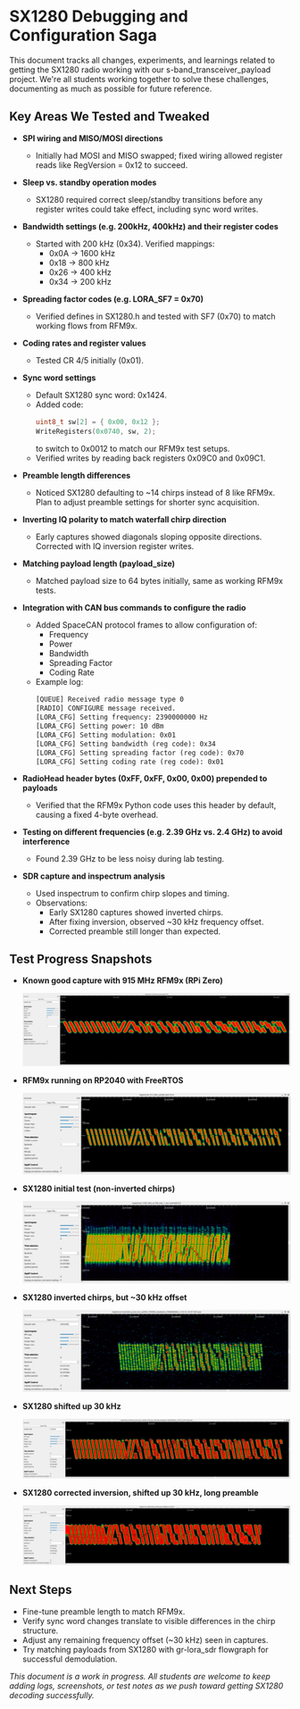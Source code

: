 


# SX1280 Debugging and Configuration Saga

This document tracks all changes, experiments, and learnings related to getting the SX1280 radio working with our s-band_transceiver_payload project. We're all students working together to solve these challenges, documenting as much as possible for future reference.

## Key Areas We Tested and Tweaked

- **SPI wiring and MISO/MOSI directions**
    - Initially had MOSI and MISO swapped; fixed wiring allowed register reads like RegVersion = 0x12 to succeed.

- **Sleep vs. standby operation modes**
    - SX1280 required correct sleep/standby transitions before any register writes could take effect, including sync word writes.

- **Bandwidth settings (e.g. 200kHz, 400kHz) and their register codes**
    - Started with 200 kHz (0x34). Verified mappings:
        - 0x0A → 1600 kHz
        - 0x18 → 800 kHz
        - 0x26 → 400 kHz
        - 0x34 → 200 kHz

- **Spreading factor codes (e.g. LORA_SF7 = 0x70)**
    - Verified defines in SX1280.h and tested with SF7 (0x70) to match working flows from RFM9x.

- **Coding rates and register values**
    - Tested CR 4/5 initially (0x01).

- **Sync word settings**
    - Default SX1280 sync word: 0x1424.
    - Added code:
        ```c
        uint8_t sw[2] = { 0x00, 0x12 };
        WriteRegisters(0x0740, sw, 2);
        ```
      to switch to 0x0012 to match our RFM9x test setups.
    - Verified writes by reading back registers 0x09C0 and 0x09C1.

- **Preamble length differences**
    - Noticed SX1280 defaulting to ~14 chirps instead of 8 like RFM9x. Plan to adjust preamble settings for shorter sync acquisition.

- **Inverting IQ polarity to match waterfall chirp direction**
    - Early captures showed diagonals sloping opposite directions. Corrected with IQ inversion register writes.

- **Matching payload length (payload_size)**
    - Matched payload size to 64 bytes initially, same as working RFM9x tests.

- **Integration with CAN bus commands to configure the radio**
    - Added SpaceCAN protocol frames to allow configuration of:
        - Frequency
        - Power
        - Bandwidth
        - Spreading Factor
        - Coding Rate
    - Example log:
        ```
        [QUEUE] Received radio message type 0
        [RADIO] CONFIGURE message received.
        [LORA_CFG] Setting frequency: 2390000000 Hz
        [LORA_CFG] Setting power: 10 dBm
        [LORA_CFG] Setting modulation: 0x01
        [LORA_CFG] Setting bandwidth (reg code): 0x34
        [LORA_CFG] Setting spreading factor (reg code): 0x70
        [LORA_CFG] Setting coding rate (reg code): 0x01
        ```

- **RadioHead header bytes (0xFF, 0xFF, 0x00, 0x00) prepended to payloads**
    - Verified that the RFM9x Python code uses this header by default, causing a fixed 4-byte overhead.

- **Testing on different frequencies (e.g. 2.39 GHz vs. 2.4 GHz) to avoid interference**
    - Found 2.39 GHz to be less noisy during lab testing.

- **SDR capture and inspectrum analysis**
    - Used inspectrum to confirm chirp slopes and timing.
    - Observations:
        - Early SX1280 captures showed inverted chirps.
        - After fixing inversion, observed ~30 kHz frequency offset.
        - Corrected preamble still longer than expected.

## Test Progress Snapshots

- **Known good capture with 915 MHz RFM9x (RPi Zero)**

    ![FC32 Capture Screenshot](./captures/915_MHz_lora_hat_good.png)

- **RFM9x running on RP2040 with FreeRTOS**

    ![FC32 Capture Screenshot](./captures/915_MHz_lora_rp2040_good.png)

- **SX1280 initial test (non-inverted chirps)**

    ![FC32 Capture Screenshot](./captures/2390_MHz_sx1280_test_1_non_inverted.png)

- **SX1280 inverted chirps, but ~30 kHz offset**

    ![FC32 Capture Screenshot](./captures/2390_MHz_sx1280_test-2_inverted.png)

- **SX1280 shifted up 30 kHz**

    ![FC32 Capture Screenshot](./captures/2390_MHz_sx1280_inverted_and_shifted.png)

- **SX1280 corrected inversion, shifted up 30 kHz, long preamble**

    ![FC32 Capture Screenshot](./captures/2390_MHz_sx1280_bad_preamble.png)

## Next Steps

- Fine-tune preamble length to match RFM9x.
- Verify sync word changes translate to visible differences in the chirp structure.
- Adjust any remaining frequency offset (~30 kHz) seen in captures.
- Try matching payloads from SX1280 with gr-lora_sdr flowgraph for successful demodulation.

*This document is a work in progress. All students are welcome to keep adding logs, screenshots, or test notes as we push toward getting SX1280 decoding successfully.*